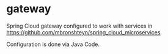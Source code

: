 # gateway

Spring Cloud gateway configured to work with services in https://github.com/mbronshteyn/spring_cloud_microservices.

Configuration is done via Java Code.  
